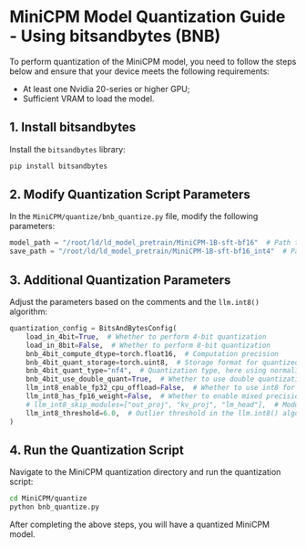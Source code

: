 # MiniCPM Model Quantization Guide - Using bitsandbytes (BNB)

To perform quantization of the MiniCPM model, you need to follow the steps below and ensure that your device meets the following requirements:
- At least one Nvidia 20-series or higher GPU;
- Sufficient VRAM to load the model.

## 1. Install bitsandbytes

Install the `bitsandbytes` library:

```bash
pip install bitsandbytes
```

## 2. Modify Quantization Script Parameters

In the `MiniCPM/quantize/bnb_quantize.py` file, modify the following parameters:

```python
model_path = "/root/ld/ld_model_pretrain/MiniCPM-1B-sft-bf16"  # Path to the model
save_path = "/root/ld/ld_model_pretrain/MiniCPM-1B-sft-bf16_int4"  # Path to save the quantized model
```

## 3. Additional Quantization Parameters

Adjust the parameters based on the comments and the `llm.int8()` algorithm:

```python
quantization_config = BitsAndBytesConfig(
    load_in_4bit=True,  # Whether to perform 4-bit quantization
    load_in_8bit=False,  # Whether to perform 8-bit quantization
    bnb_4bit_compute_dtype=torch.float16,  # Computation precision
    bnb_4bit_quant_storage=torch.uint8,  # Storage format for quantized weights
    bnb_4bit_quant_type="nf4",  # Quantization type, here using normalized float 4-bit
    bnb_4bit_use_double_quant=True,  # Whether to use double quantization, i.e., quantize zeropoint and scaling parameters
    llm_int8_enable_fp32_cpu_offload=False,  # Whether to use int8 for the model and offload parameters to FP32 on CPU
    llm_int8_has_fp16_weight=False,  # Whether to enable mixed precision
    # llm_int8_skip_modules=["out_proj", "kv_proj", "lm_head"],  # Modules to skip quantization
    llm_int8_threshold=6.0,  # Outlier threshold in the llm.int8() algorithm, used to determine whether to quantize
)
```

## 4. Run the Quantization Script

Navigate to the MiniCPM quantization directory and run the quantization script:

```bash
cd MiniCPM/quantize
python bnb_quantize.py
```

After completing the above steps, you will have a quantized MiniCPM model.
